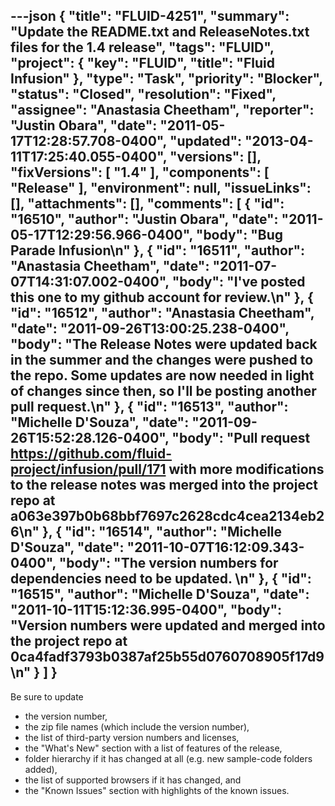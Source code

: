 ---json
{
  "title": "FLUID-4251",
  "summary": "Update the README.txt and ReleaseNotes.txt files for the 1.4 release",
  "tags": "FLUID",
  "project": {
    "key": "FLUID",
    "title": "Fluid Infusion"
  },
  "type": "Task",
  "priority": "Blocker",
  "status": "Closed",
  "resolution": "Fixed",
  "assignee": "Anastasia Cheetham",
  "reporter": "Justin Obara",
  "date": "2011-05-17T12:28:57.708-0400",
  "updated": "2013-04-11T17:25:40.055-0400",
  "versions": [],
  "fixVersions": [
    "1.4"
  ],
  "components": [
    "Release"
  ],
  "environment": null,
  "issueLinks": [],
  "attachments": [],
  "comments": [
    {
      "id": "16510",
      "author": "Justin Obara",
      "date": "2011-05-17T12:29:56.966-0400",
      "body": "Bug Parade Infusion\n"
    },
    {
      "id": "16511",
      "author": "Anastasia Cheetham",
      "date": "2011-07-07T14:31:07.002-0400",
      "body": "I've posted this one to my github account for review.\n"
    },
    {
      "id": "16512",
      "author": "Anastasia Cheetham",
      "date": "2011-09-26T13:00:25.238-0400",
      "body": "The Release Notes were updated back in the summer and the changes were pushed to the repo. Some updates are now needed in light of changes since then, so I'll be posting another pull request.\n"
    },
    {
      "id": "16513",
      "author": "Michelle D'Souza",
      "date": "2011-09-26T15:52:28.126-0400",
      "body": "Pull request <https://github.com/fluid-project/infusion/pull/171> with more modifications to the release notes was merged into the project repo at a063e397b0b68bbf7697c2628cdc4cea2134eb26\n"
    },
    {
      "id": "16514",
      "author": "Michelle D'Souza",
      "date": "2011-10-07T16:12:09.343-0400",
      "body": "The version numbers for dependencies need to be updated.&#x20;\n"
    },
    {
      "id": "16515",
      "author": "Michelle D'Souza",
      "date": "2011-10-11T15:12:36.995-0400",
      "body": "Version numbers were updated and merged into the project repo at 0ca4fadf3793b0387af25b55d0760708905f17d9\n"
    }
  ]
}
---
Be sure to update

* the version number,
* the zip file names (which include the version number),
* the list of third-party version numbers and licenses,
* the "What's New" section with a list of features of the release,
* folder hierarchy if it has changed at all (e.g. new sample-code folders added),
* the list of supported browsers if it has changed, and
* the "Known Issues" section with highlights of the known issues.

        